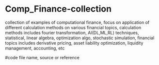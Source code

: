 # Comp_Finance-collection
collection of examples of computational finance,
focus on application of different calculation methods on various financial topics, 
calculation methods includes fourier transformation, AI(DL,ML,RL) techniques, statistical, linear algebra, optimization algo, stochastic simulation,
financial topics includes derivative pricing, asset liability optimization, liquidity management, accounting, etc

#code file name, source or reference
